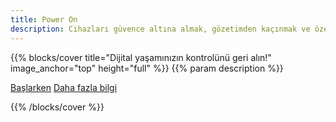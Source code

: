```yaml
---
title: Power On
description: Cihazları güvence altına almak, gözetimden kaçınmak ve özerkliği yeniden inşa etmek için atölyeler, araçlar ve rehberler — özellikle teknoloji destekli istismar mağdurları için. Açık kaynak. Çok dilli. Topluluk inşası.
---
```


{{% blocks/cover title="Dijital yaşamınızın kontrolünü geri alın!" image_anchor="top" height="full" %}}
{{% param description %}}

<a class="btn btn-lg btn-secondary" href="docs/rehberler/">Başlarken</a>
<a class="btn btn-lg btn-primary me-3" href="hakkinda/">Daha fazla bilgi</a>

{{% /blocks/cover %}}